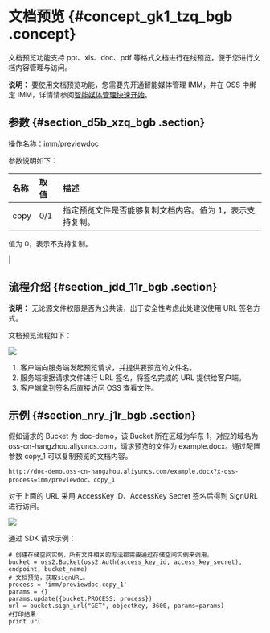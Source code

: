 # 文档预览 {#concept_gk1_tzq_bgb .concept}

文档预览功能支持 ppt、xls、doc、pdf 等格式文档进行在线预览，便于您进行文档内容管理与访问。

**说明：** 要使用文档预览功能，您需要先开通智能媒体管理 IMM，并在 OSS 中绑定 IMM，详情请参阅[智能媒体管理快速开始](cn.zh-CN/数据处理/智能媒体管理（IMM）/快速开始.md#)。

## 参数 {#section_d5b_xzq_bgb .section}

操作名称：imm/previewdoc

参数说明如下：

|名称|取值|描述|
|:-|:-|:-|
|copy|0/1|指定预览文件是否能够复制文档内容。值为 1，表示支持复制。

值为 0，表示不支持复制。

|

## 流程介绍 {#section_jdd_11r_bgb .section}

**说明：** 无论源文件权限是否为公共读，出于安全性考虑此处建议使用 URL 签名方式。

文档预览流程如下：

![](http://static-aliyun-doc.oss-cn-hangzhou.aliyuncs.com/assets/img/78531/155470163233931_zh-CN.png)

1.  客户端向服务端发起预览请求，并提供要预览的文件名。
2.  服务端根据请求文件进行 URL 签名，将签名完成的 URL 提供给客户端。
3.  客户端拿到签名后直接访问 OSS 查看文件。

## 示例 {#section_nry_j1r_bgb .section}

假如请求的 Bucket 为 doc-demo，该 Bucket 所在区域为华东 1，对应的域名为 oss-cn-hangzhou.aliyuncs.com，请求预览的文件为 example.docx。通过配置参数 copy\_1 可以复制预览的文档内容。

```
http://doc-demo.oss-cn-hangzhou.aliyuncs.com/example.docx?x-oss-process=imm/previewdoc，copy_1
```

对于上面的 URL 采用 AccessKey ID、AccessKey Secret 签名后得到 SignURL 进行访问。

![](http://static-aliyun-doc.oss-cn-hangzhou.aliyuncs.com/assets/img/78531/155470163233932_zh-CN.png)

通过 SDK 请求示例：

```
# 创建存储空间实例，所有文件相关的方法都需要通过存储空间实例来调用。
bucket = oss2.Bucket(oss2.Auth(access_key_id, access_key_secret), endpoint, bucket_name)
# 文档预览，获取signURL。
process = 'imm/previewdoc,copy_1'
params = {}
params.update({bucket.PROCESS: process})
url = bucket.sign_url("GET", objectKey, 3600, params=params)
#打印结果
print url
```


